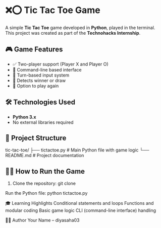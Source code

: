 
# ❌⭕ Tic Tac Toe Game

A simple **Tic Tac Toe** game developed in **Python**, played in the terminal. This project was created as part of the **Technohacks Internship**.

## 🎮 Game Features

- ✅ Two-player support (Player X and Player O)
- 📱 Command-line based interface
- 🧠 Turn-based input system
- 🏁 Detects winner or draw
- 🔄 Option to play again

## 🛠️ Technologies Used

- **Python 3.x**
- No external libraries required

## 📁 Project Structure

tic-tac-toe/
├── tictactoe.py # Main Python file with game logic
└── README.md # Project documentation

## 🧑‍💻 How to Run the Game

1. Clone the repository:
   git clone
   
Run the Python file:
python tictactoe.py

🎓 Learning Highlights
Conditional statements and loops
Functions and modular coding
Basic game logic
CLI (command-line interface) handling

👨‍💻 Author
Your Name – diyasaha03
